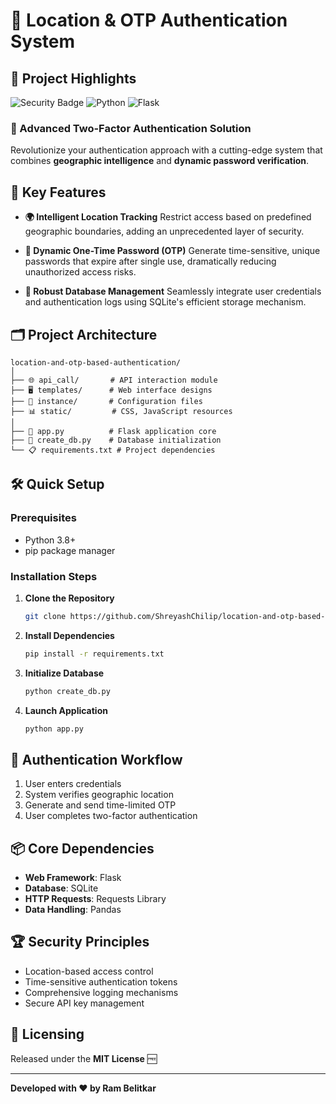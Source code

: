 # 🔐 Location & OTP Authentication System

## 🌟 Project Highlights

![Security Badge](https://img.shields.io/badge/Security-Enhanced-green)
![Python](https://img.shields.io/badge/Python-3.8+-blue)
![Flask](https://img.shields.io/badge/Flask-Framework-red)

### 🚀 Advanced Two-Factor Authentication Solution

Revolutionize your authentication approach with a cutting-edge system that combines **geographic intelligence** and **dynamic password verification**. 

## 📡 Key Features

- **🌍 Intelligent Location Tracking**
  Restrict access based on predefined geographic boundaries, adding an unprecedented layer of security.

- **🔢 Dynamic One-Time Password (OTP)**
  Generate time-sensitive, unique passwords that expire after single use, dramatically reducing unauthorized access risks.

- **💾 Robust Database Management**
  Seamlessly integrate user credentials and authentication logs using SQLite's efficient storage mechanism.

## 🗂️ Project Architecture

```
location-and-otp-based-authentication/
│
├── 🌐 api_call/       # API interaction module
├── 🖥️ templates/      # Web interface designs
├── 💾 instance/       # Configuration files
├── 📊 static/         # CSS, JavaScript resources
│
├── 🚀 app.py          # Flask application core
├── 🔐 create_db.py    # Database initialization
└── 📋 requirements.txt # Project dependencies
```

## 🛠️ Quick Setup

### Prerequisites
- Python 3.8+
- pip package manager

### Installation Steps

1. **Clone the Repository**
   ```bash
   git clone https://github.com/ShreyashChilip/location-and-otp-based-authentication.git
   ```

2. **Install Dependencies**
   ```bash
   pip install -r requirements.txt
   ```

3. **Initialize Database**
   ```bash
   python create_db.py
   ```

4. **Launch Application**
   ```bash
   python app.py
   ```

## 🔐 Authentication Workflow

1. User enters credentials
2. System verifies geographic location
3. Generate and send time-limited OTP
4. User completes two-factor authentication

## 📦 Core Dependencies

- **Web Framework**: Flask
- **Database**: SQLite
- **HTTP Requests**: Requests Library
- **Data Handling**: Pandas

## 🏆 Security Principles

- Location-based access control
- Time-sensitive authentication tokens
- Comprehensive logging mechanisms
- Secure API key management

## 📄 Licensing

Released under the **MIT License** 🆓

---

**Developed with ❤️ by Ram Belitkar**
